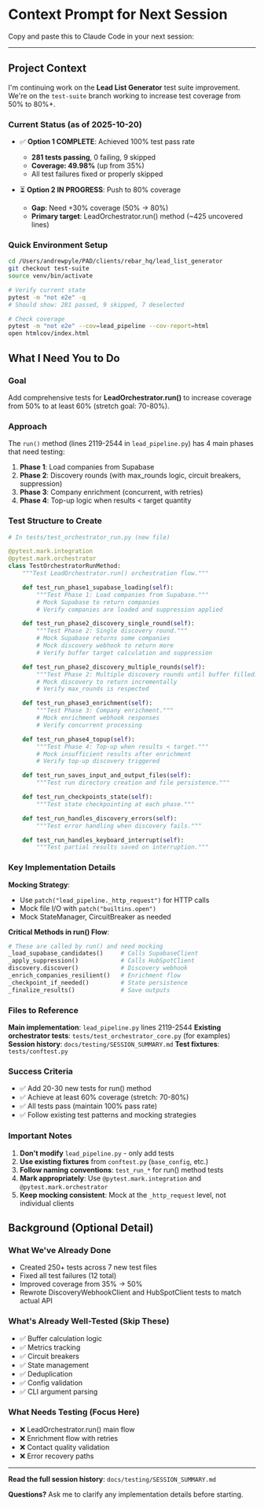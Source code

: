 # Context Prompt for Next Session

Copy and paste this to Claude Code in your next session:

---

## Project Context

I'm continuing work on the **Lead List Generator** test suite improvement. We're on the `test-suite` branch working to increase test coverage from 50% to 80%+.

### Current Status (as of 2025-10-20)
- ✅ **Option 1 COMPLETE**: Achieved 100% test pass rate
  - **281 tests passing**, 0 failing, 9 skipped
  - **Coverage: 49.98%** (up from 35%)
  - All test failures fixed or properly skipped

- ⏳ **Option 2 IN PROGRESS**: Push to 80% coverage
  - **Gap**: Need +30% coverage (50% → 80%)
  - **Primary target**: LeadOrchestrator.run() method (~425 uncovered lines)

### Quick Environment Setup

```bash
cd /Users/andrewpyle/PAD/clients/rebar_hq/lead_list_generator
git checkout test-suite
source venv/bin/activate

# Verify current state
pytest -m "not e2e" -q
# Should show: 281 passed, 9 skipped, 7 deselected

# Check coverage
pytest -m "not e2e" --cov=lead_pipeline --cov-report=html
open htmlcov/index.html
```

## What I Need You to Do

### Goal
Add comprehensive tests for **LeadOrchestrator.run()** to increase coverage from 50% to at least 60% (stretch goal: 70-80%).

### Approach
The `run()` method (lines 2119-2544 in `lead_pipeline.py`) has 4 main phases that need testing:

1. **Phase 1**: Load companies from Supabase
2. **Phase 2**: Discovery rounds (with max_rounds logic, circuit breakers, suppression)
3. **Phase 3**: Company enrichment (concurrent, with retries)
4. **Phase 4**: Top-up logic when results < target quantity

### Test Structure to Create

```python
# In tests/test_orchestrator_run.py (new file)

@pytest.mark.integration
@pytest.mark.orchestrator
class TestOrchestratorRunMethod:
    """Test LeadOrchestrator.run() orchestration flow."""

    def test_run_phase1_supabase_loading(self):
        """Test Phase 1: Load companies from Supabase."""
        # Mock Supabase to return companies
        # Verify companies are loaded and suppression applied

    def test_run_phase2_discovery_single_round(self):
        """Test Phase 2: Single discovery round."""
        # Mock Supabase returns some companies
        # Mock discovery webhook to return more
        # Verify buffer target calculation and suppression

    def test_run_phase2_discovery_multiple_rounds(self):
        """Test Phase 2: Multiple discovery rounds until buffer filled."""
        # Mock discovery to return incrementally
        # Verify max_rounds is respected

    def test_run_phase3_enrichment(self):
        """Test Phase 3: Company enrichment."""
        # Mock enrichment webhook responses
        # Verify concurrent processing

    def test_run_phase4_topup(self):
        """Test Phase 4: Top-up when results < target."""
        # Mock insufficient results after enrichment
        # Verify top-up discovery triggered

    def test_run_saves_input_and_output_files(self):
        """Test run directory creation and file persistence."""

    def test_run_checkpoints_state(self):
        """Test state checkpointing at each phase."""

    def test_run_handles_discovery_errors(self):
        """Test error handling when discovery fails."""

    def test_run_handles_keyboard_interrupt(self):
        """Test partial results saved on interruption."""
```

### Key Implementation Details

**Mocking Strategy**:
- Use `patch("lead_pipeline._http_request")` for HTTP calls
- Mock file I/O with `patch("builtins.open")`
- Mock StateManager, CircuitBreaker as needed

**Critical Methods in run() Flow**:
```python
# These are called by run() and need mocking
_load_supabase_candidates()     # Calls SupabaseClient
_apply_suppression()            # Calls HubSpotClient
discovery.discover()            # Discovery webhook
_enrich_companies_resilient()   # Enrichment flow
_checkpoint_if_needed()         # State persistence
_finalize_results()             # Save outputs
```

### Files to Reference

**Main implementation**: `lead_pipeline.py` lines 2119-2544
**Existing orchestrator tests**: `tests/test_orchestrator_core.py` (for examples)
**Session history**: `docs/testing/SESSION_SUMMARY.md`
**Test fixtures**: `tests/conftest.py`

### Success Criteria

- ✅ Add 20-30 new tests for run() method
- ✅ Achieve at least 60% coverage (stretch: 70-80%)
- ✅ All tests pass (maintain 100% pass rate)
- ✅ Follow existing test patterns and mocking strategies

### Important Notes

1. **Don't modify** `lead_pipeline.py` - only add tests
2. **Use existing fixtures** from `conftest.py` (`base_config`, etc.)
3. **Follow naming conventions**: `test_run_*` for run() method tests
4. **Mark appropriately**: Use `@pytest.mark.integration` and `@pytest.mark.orchestrator`
5. **Keep mocking consistent**: Mock at the `_http_request` level, not individual clients

## Background (Optional Detail)

### What We've Already Done
- Created 250+ tests across 7 new test files
- Fixed all test failures (12 total)
- Improved coverage from 35% → 50%
- Rewrote DiscoveryWebhookClient and HubSpotClient tests to match actual API

### What's Already Well-Tested (Skip These)
- ✅ Buffer calculation logic
- ✅ Metrics tracking
- ✅ Circuit breakers
- ✅ State management
- ✅ Deduplication
- ✅ Config validation
- ✅ CLI argument parsing

### What Needs Testing (Focus Here)
- ❌ LeadOrchestrator.run() main flow
- ❌ Enrichment flow with retries
- ❌ Contact quality validation
- ❌ Error recovery paths

---

**Read the full session history**: `docs/testing/SESSION_SUMMARY.md`

**Questions?** Ask me to clarify any implementation details before starting.
